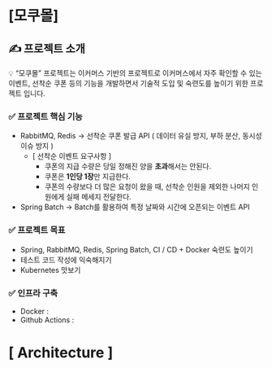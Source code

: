 # [모쿠몰]

## ✍️ 프로젝트 소개

<aside>
💡 “모쿠몰” 프로젝트는 이커머스 기반의 프로젝트로 이커머스에서 자주 확인할 수 있는 이벤트, 선착순 쿠폰 등의 기능을 개발하면서 기술적 도입 및 숙련도를 높이기 위한 프로젝트 입니다.

### ✅ 프로젝트 핵심 기능

- RabbitMQ, Redis → 선착순 쿠폰 발급 API ( 데이터 유실 방지, 부하 분산, 동시성 이슈 방지 )
    - [ 선착순 이벤트 요구사항 ]
        - 쿠폰의 지급 수량은 당일 정해진 양을 **초과**해서는 안된다.
        - 쿠폰은 **1인당 1장**만 지급한다.
        - 쿠폰의 수량보다 더 많은 요청이 왔을 때, 선착순 인원을 제외한 나머지 인원에게 실패 메세지 전달한다.
- Spring Batch → Batch를 활용하여 특정 날짜와 시간에 오픈되는 이벤트 API

### ✅ 프로젝트 목표

- Spring, RabbitMQ, Redis, Spring Batch, CI / CD + Docker 숙련도 높이기
- 테스트 코드 작성에 익숙해지기
- Kubernetes 맛보기

### ✅ 인프라 구축

- Docker :
- Github Actions :
</aside>

# [ Architecture ]

